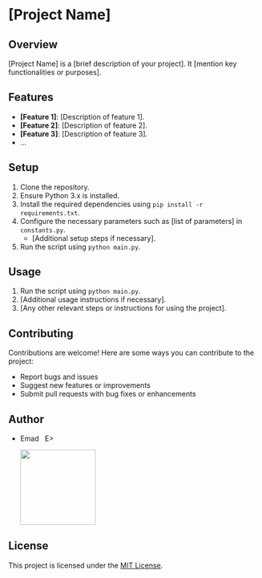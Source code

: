 # [Project Name]

## Overview
[Project Name] is a [brief description of your project]. It [mention key functionalities or purposes].

## Features
- **[Feature 1]**: [Description of feature 1].
- **[Feature 2]**: [Description of feature 2].
- **[Feature 3]**: [Description of feature 3].
- ...

## Setup
1. Clone the repository.
2. Ensure Python 3.x is installed.
3. Install the required dependencies using `pip install -r requirements.txt`.
4. Configure the necessary parameters such as [list of parameters] in `constants.py`.
   - [Additional setup steps if necessary].
5. Run the script using `python main.py`.

## Usage
1. Run the script using `python main.py`.
2. [Additional usage instructions if necessary].
3. [Any other relevant steps or instructions for using the project].

## Contributing

Contributions are welcome! Here are some ways you can contribute to the project:
- Report bugs and issues
- Suggest new features or improvements
- Submit pull requests with bug fixes or enhancements

## Author
- Emad &nbsp; E>
  
  [<img src="https://img.shields.io/badge/GitHub-Profile-blue?logo=github" width="150">](https://github.com/emads22)

## License
This project is licensed under the [MIT License](LICENSE).
